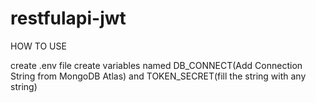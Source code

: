 # restfulapi-jwt
HOW TO USE

create .env file
        create variables named DB_CONNECT(Add Connection String from MongoDB Atlas) and TOKEN_SECRET(fill the string with any string)
